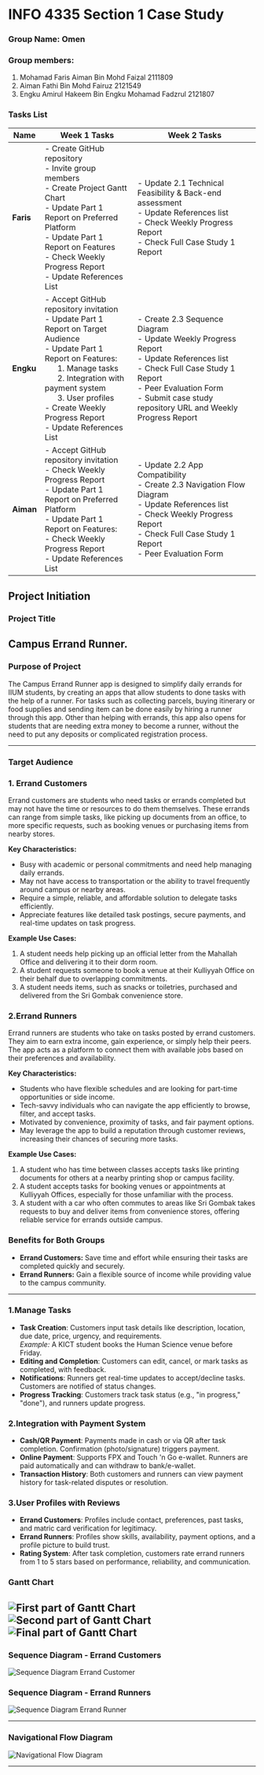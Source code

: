 # INFO 4335 Section 1 Case Study
### Group Name: Omen<br>
### Group members:
  1. Mohamad Faris Aiman Bin Mohd Faizal 2111809
  2. Aiman Fathi Bin Mohd Fairuz 2121549 
  3. Engku Amirul Hakeem Bin Engku Mohamad Fadzrul 2121807

### Tasks List

| **Name**  | **Week 1 Tasks**                                                                                 | **Week 2 Tasks**                                                                                 |
|-----------|---------------------------------------------------------------------------------------------------|---------------------------------------------------------------------------------------------------|
| **Faris** | - Create GitHub repository  <br> - Invite group members  <br> - Create Project Gantt Chart  <br> - Update Part 1 Report on Preferred Platform  <br> - Update Part 1 Report on Features  <br> - Check Weekly Progress Report  <br> - Update References List  | - Update 2.1 Technical Feasibility & Back-end assessment <br> - Update References list <br> - Check Weekly Progress Report <br> - Check Full Case Study 1 Report |
| **Engku** | - Accept GitHub repository invitation  <br> - Update Part 1 Report on Target Audience  <br> - Update Part 1 Report on Features: <br> &nbsp;&nbsp;&nbsp;&nbsp;&nbsp;&nbsp;1. Manage tasks  <br> &nbsp;&nbsp;&nbsp;&nbsp;&nbsp;&nbsp;2. Integration with payment system  <br> &nbsp;&nbsp;&nbsp;&nbsp;&nbsp;&nbsp;3. User profiles  <br>  - Create Weekly Progress Report  <br> - Update References List  | - Create 2.3 Sequence Diagram <br> - Update Weekly Progress Report <br> - Update References list <br> - Check Full Case Study 1 Report <br> - Peer Evaluation Form <br> - Submit case study repository URL and Weekly Progress Report |
| **Aiman** | - Accept GitHub repository invitation  <br> - Check Weekly Progress Report  <br> - Update Part 1 Report on Preferred Platform  <br> - Update Part 1 Report on Features: <br>- Check Weekly Progress Report  <br> - Update References List  | - Update 2.2 App Compatibility <br> - Create 2.3 Navigation Flow Diagram <br> - Update References list <br> - Check Weekly Progress Report <br> - Check Full Case Study 1 Report <br> - Peer Evaluation Form |

## Project Initiation
### Project Title
Campus Errand Runner.
---
### Purpose of Project
The Campus Errand Runner app is designed to simplify daily errands for IIUM students, by creating an apps that allow students to done tasks with the help of a runner. For tasks such as collecting parcels, buying itinerary or food supplies and sending item can be done easily by hiring a runner through this app. Other than helping with errands, this app also opens for students that are needing extra money to become a runner, without the need to put any deposits or complicated registration process.

---
### Target Audience
### 1. Errand Customers  
Errand customers are students who need tasks or errands completed but may not have the time or resources to do them themselves. These errands can range from simple tasks, like picking up documents from an office, to more specific requests, such as booking venues or purchasing items from nearby stores.  

**Key Characteristics:**  
- Busy with academic or personal commitments and need help managing daily errands.  
- May not have access to transportation or the ability to travel frequently around campus or nearby areas.  
- Require a simple, reliable, and affordable solution to delegate tasks efficiently.  
- Appreciate features like detailed task postings, secure payments, and real-time updates on task progress.  

**Example Use Cases:**  
1. A student needs help picking up an official letter from the Mahallah Office and delivering it to their dorm room.  
2. A student requests someone to book a venue at their Kulliyyah Office on their behalf due to overlapping commitments.  
3. A student needs items, such as snacks or toiletries, purchased and delivered from the Sri Gombak convenience store.  


### 2.Errand Runners  
Errand runners are students who take on tasks posted by errand customers. They aim to earn extra income, gain experience, or simply help their peers. The app acts as a platform to connect them with available jobs based on their preferences and availability.  

**Key Characteristics:**  
- Students who have flexible schedules and are looking for part-time opportunities or side income.  
- Tech-savvy individuals who can navigate the app efficiently to browse, filter, and accept tasks.  
- Motivated by convenience, proximity of tasks, and fair payment options.  
- May leverage the app to build a reputation through customer reviews, increasing their chances of securing more tasks.  

**Example Use Cases:**  
1. A student who has time between classes accepts tasks like printing documents for others at a nearby printing shop or campus facility.  
2. A student accepts tasks for booking venues or appointments at Kulliyyah Offices, especially for those unfamiliar with the process.  
3. A student with a car who often commutes to areas like Sri Gombak takes requests to buy and deliver items from convenience stores, offering reliable service for errands outside campus.
   
### Benefits for Both Groups  
- **Errand Customers:** Save time and effort while ensuring their tasks are completed quickly and securely.  
- **Errand Runners:** Gain a flexible source of income while providing value to the campus community.  

---
### 1.Manage Tasks
- **Task Creation**: Customers input task details like description, location, due date, price, urgency, and requirements.  
  _Example:_ A KICT student books the Human Science venue before Friday.
- **Editing and Completion**: Customers can edit, cancel, or mark tasks as completed, with feedback.
- **Notifications**: Runners get real-time updates to accept/decline tasks. Customers are notified of status changes.
- **Progress Tracking**: Customers track task status (e.g., "in progress," "done"), and runners update progress.

### 2.Integration with Payment System
- **Cash/QR Payment**: Payments made in cash or via QR after task completion. Confirmation (photo/signature) triggers payment.
- **Online Payment**: Supports FPX and Touch 'n Go e-wallet. Runners are paid automatically and can withdraw to bank/e-wallet.
- **Transaction History**: Both customers and runners can view payment history for task-related disputes or resolution.

### 3.User Profiles with Reviews
- **Errand Customers**: Profiles include contact, preferences, past tasks, and matric card verification for legitimacy.
- **Errand Runners**: Profiles show skills, availability, payment options, and a profile picture to build trust.
- **Rating System**: After task completion, customers rate errand runners from 1 to 5 stars based on performance, reliability, and communication.


### 
### Gantt Chart
![First part of Gantt Chart](images/gant1.png)
![Second part of Gantt Chart](images/gant2.png)
![Final part of Gantt Chart](images/gant3.png)
---
### Sequence Diagram - Errand Customers
![Sequence Diagram Errand Customer](images/SD_EC.png)
### Sequence Diagram - Errand Runners
![Sequence Diagram Errand Runner ](images/SD_ER.png)

---

### Navigational Flow Diagram
![Navigational Flow Diagram](images/navflow.png)

---

